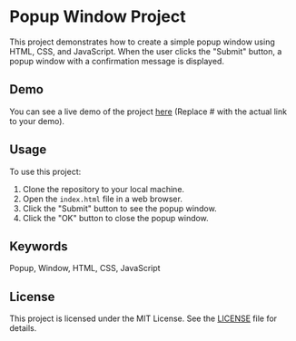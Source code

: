 # Popup Window Project

This project demonstrates how to create a simple popup window using HTML, CSS, and JavaScript. When the user clicks the "Submit" button, a popup window with a confirmation message is displayed. 

## Demo

You can see a live demo of the project [here](https://prachinayakal.github.io/PopUp-Window/) (Replace # with the actual link to your demo).

## Usage

To use this project:

1. Clone the repository to your local machine.
2. Open the `index.html` file in a web browser.
3. Click the "Submit" button to see the popup window.
4. Click the "OK" button to close the popup window.

## Keywords

Popup, Window, HTML, CSS, JavaScript

## License

This project is licensed under the MIT License. See the [LICENSE](LICENSE) file for details.

